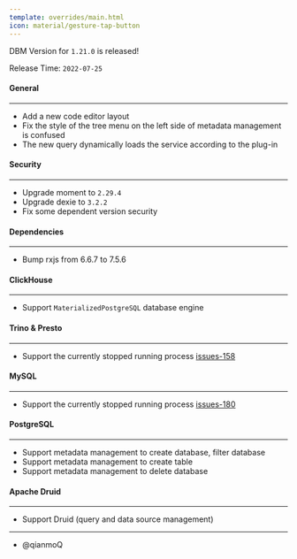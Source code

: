 ```yaml
---
template: overrides/main.html
icon: material/gesture-tap-button
---
```


DBM Version for `1.21.0` is released!

Release Time: `2022-07-25`

#### General

---

- Add a new code editor layout
- Fix the style of the tree menu on the left side of metadata management is confused
- The new query dynamically loads the service according to the plug-in

#### Security

---

- Upgrade moment to `2.29.4`
- Upgrade dexie to `3.2.2`
- Fix some dependent version security

#### Dependencies

---

- Bump rxjs from 6.6.7 to 7.5.6

#### ClickHouse

---

- Support `MaterializedPostgreSQL` database engine

#### Trino & Presto

---

- Support the currently stopped running process [issues-158](https://github.com/EdurtIO/dbm/issues/158)

#### MySQL

---

- Support the currently stopped running process [issues-180](https://github.com/EdurtIO/dbm/issues/180)

#### PostgreSQL

---

- Support metadata management to create database, filter database
- Support metadata management to create table
- Support metadata management to delete database

#### Apache Druid

---

- Support Druid (query and data source management)

---

- @qianmoQ
